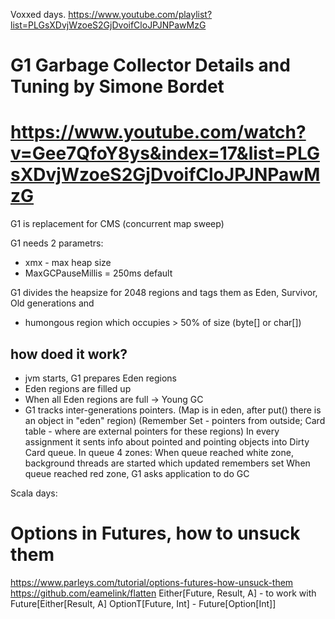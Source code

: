 Voxxed days.
https://www.youtube.com/playlist?list=PLGsXDvjWzoeS2GjDvoifCloJPJNPawMzG

# G1 Garbage Collector Details and Tuning by Simone Bordet
# https://www.youtube.com/watch?v=Gee7QfoY8ys&index=17&list=PLGsXDvjWzoeS2GjDvoifCloJPJNPawMzG

G1 is replacement for CMS (concurrent map sweep)

G1 needs 2 parametrs:
- xmx - max heap size
- MaxGCPauseMillis = 250ms default

G1 divides the heapsize for 2048 regions and tags them as Eden, Survivor, Old generations and
- humongous region which occupies > 50% of size (byte[] or char[])

## how doed it work?
- jvm starts, G1 prepares Eden regions
- Eden regions are filled up
- When all Eden regions are full -> Young GC
- G1 tracks inter-generations pointers. (Map is in eden, after put() there is an object in "eden" region)
(Remember Set - pointers from outside; Card table - where are external pointers for these regions)
In every assignment it sents info about pointed and pointing objects into Dirty Card queue. In queue 4 zones:
When queue reached white zone, background threads are started which updated remembers set
When queue reached red zone, G1 asks application to do GC


Scala days:
# Options in Futures, how to unsuck them
https://www.parleys.com/tutorial/options-futures-how-unsuck-them
https://github.com/eamelink/flatten
Either[Future, Result, A] - to work with Future[Either[Result, A]
OptionT[Future, Int] - Future[Option[Int]]
